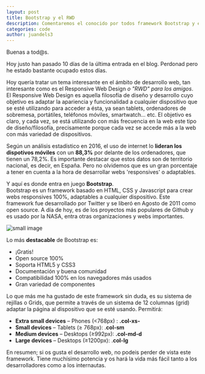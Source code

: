 ```yaml
---
layout: post
title: Bootstrap y el RWD
description: Comentaremos el conocido por todos framework Bootstrap y el Responsive Web Design a día de hoy
categories: code
author: juandels3
---
```


Buenas a tod@s.

Hoy justo han pasado 10 días de la última entrada en el blog. Perdonad pero he estado bastante ocupado estos días.

Hoy quería tratar un tema interesante en el ámbito de desarrollo web, tan interesante como es el Responsive Web Design _o "RWD" para los amigos_. El Responsive Web Design es aquella filosofía de diseño y desarrollo cuyo objetivo es adaptar la apariencia y funcionalidad a cualquier dispositivo que se esté utilizando para acceder a ésta, ya sean tablets, ordenadores de sobremesa, portátiles, teléfonos móviles, smartwatch... etc. El objetivo es claro, y cada vez, se está utilizando con más frecuencia en la web este tipo de diseño/filosofía, precisamente porque cada vez se accede más a la web con más variedad de dispositivos.

Según un análisis estadístico en 2016, el uso de internet lo **lideran los dispotivos móviles** con un **88,3%** por delante de los ordenadores, que tienen un 78,2%. Es importante destacar que estos datos son de territorio nacional, es decir, en España. Pero no olvidemos que es un gran porcentaje a tener en cuenta a la hora de desarrollar webs 'responsives' o adaptables.

Y aquí es donde entra en juego **Bootstrap**.  
Bootstrap es un framework basado en HTML, CSS y Javascript para crear webs responsives 100%, adaptables a cualquier dispositivo. Este framework fue desarrollado por Twitter y se liberó en Agosto de 2011 como open source. A día de hoy, es de los proyectos más populares de Github y es usado por la NASA, entra otras organizaciones y webs importantes.

![small image]({{site.baseurl}}/images/bootstrap.png)

Lo más **destacable** de Bootstrap es:

-   ¡Gratis!
-   Open source 100%
-   Soporta HTML5 y CSS3
-   Documentación y buena comunidad
-   Compatibilidad 100% en los navegadores más usados
-   Gran variedad de componentes

Lo que más me ha gustado de este framework sin duda, es su sistema de rejillas o Grids, que permite a través de un sistema de 12 columnas (grid) adaptar la página al dispositivo que se esté usando. Permitirá:

-   **Extra small devices** – Phones (<768px) : **.col-xs-**
-   **Small devices** – Tablets (≥ 768px): .**col-sm**
-   **Medium devices** – Desktops (≥992px): **.col-md-d**
-   **Large devices** – Desktops (≥1200px): .**col-lg**

En resumen; si os gusta el desarrollo web, no podeis perder de vista este framework. Tiene muchísimo potencia y os hará la vida más fácil tanto a los desarrolladores como a los internautas.
